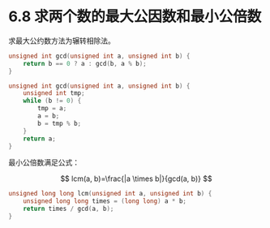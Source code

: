 # 6.8 求两个数的最大公因数和最小公倍数

求最大公约数方法为辗转相除法。

```cpp title='递归法'
unsigned int gcd(unsigned int a, unsigned int b) {
    return b == 0 ? a : gcd(b, a % b);
}
```

```cpp title='循环法'
unsigned int gcd(unsigned int a, unsigned int b) {
    unsigned int tmp;
    while (b != 0) {
        tmp = a;
        a = b;
        b = tmp % b;
    }
    return a;
}
```

最小公倍数满足公式：

$$
lcm(a, b)=\frac{|a \times b|}{gcd(a, b)}
$$

```cpp
unsigned long long lcm(unsigned int a, unsigned int b) {
    unsigned long long times = (long long) a * b;
    return times / gcd(a, b);
}
```